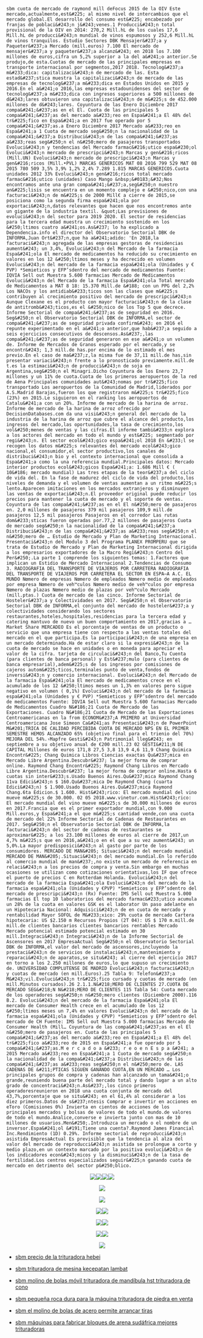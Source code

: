 
```
sbm cuota de mercado de raymond mill deFocus 2015 de la OIV Este mercado,actualmente,est&#225; al mismo nivel de intercambios que el mercado global.El desarrollo del consumo est&#225; encabezado por franjas de poblaci&#243;n j&#243;venes.1 Producci&#243;n total provisional de la OIV en 2014: 270,2 Mill.hL de los cuales 17,6 Mill.hL de producci&#243;n mundial de vinos espumosos y 252,6 Mill.hL de vinos tranquilos. Estudio Sectores DBK Mensajer&#237;a y Paqueter&#237;a Mercado (mill.euros) 7.100 El mercado de mensajer&#237;a y paqueter&#237;a alcanz&#243; en 2018 los 7.100 millones de euros,cifra un 5,2% superior a la del a&#241;o anterior.Se produjo,de esta.Cuotas de mercado de las principales empresas en transporte internacional por segmentos,2017 2018. Tecnolog&#237;a m&#233;dica: capitalizaci&#243;n de mercado de las. Esta estad&#237;stica muestra la capitalizaci&#243;n de mercado de las empresas de tecnolog&#237;a m&#233;dica en Estados Unidos en 2015 y 2016.En el a&#241;o 2016,las empresas estadounidenses del sector de tecnolog&#237;a m&#233;dica con ingresos superiores a 500 millones de d&#243;lares obtuvieron una capitalizaci&#243;n de m&#225;s de 452.000 millones de d&#243;lares. Coyuntura de las Enero Diciembre 2017 compa&#241;&#237;as en el El. Cuota de las principales 5 compa&#241;&#237;as del mercado a&#233;reo en Espa&#241;a El 48% del tr&#225;fico en Espa&#241;a en 2017 fue operado por 5 compa&#241;&#237;as.a Enero Diciembre 2017 Mercado a&#233;reo en Espa&#241;a 1 Cuota de mercado seg&#250;n la nacionalidad de la compa&#241;&#237;a Distribuci&#243;n de las compa&#241;&#237;as a&#233;reas seg&#250;n el n&#250;mero de pasajeros transportados Evoluci&#243;n y tendencias del Mercado farmac&#216;utico espa&#230;ol Evoluci&#243;n mercado de prescripci&#243;n Marcas y gen&#216;ricos (Mill.UN) Evoluci&#243;n mercado de prescripci&#243;n Marcas y gen&#216;ricos (Mill.•PVL) MARCAS GENERICOS MAT 08 2016 799 529 MAT 08 2015 780 509 3,5% 3,9% 1,2% 2,4% 7.289 1.815 MARCAS GENERICOS.Cuota unidades 2012 33% Evoluci&#243;n gen&#216;ricos total mercado farmac&#216;utico (unidades) Caso Mango &nbsp;&#0183;&#32;Nos encontramos ante una gran compa&#241;&#237;a,seg&#250;n nuestro an&#225;lisis se encuentra en un momento complejo e &#250;nico,con una facturaci&#243;n de m&#225;s de 2000 Mill€ a cierre de 2015,se posiciona como la segunda firma espa&#241;ola por exportaci&#243;n,datos relevantes que hacen que nos encontremos ante un gigante de la industria textil. &quot;Las previsiones de evoluci&#243;n del sector para 2019 2020. El sector de residencias para la tercera edad muestra un crecimiento sostenido en los &#250;ltimos cuatro a&#241;os.As&#237; lo ha explicado a Dependencia.info el director del Observatorio Sectorial DBK de INFORMA,Juan Ort&#237;n,que ha a&#241;adido: 'En 2018,la facturaci&#243;n agregada de las empresas gestoras de residencias aument&#243; un 3,4%, Evoluci&#243;n del Mercado de la farmacia Espa&#241;ola El mercado de medicamentos ha reducido su crecimiento en valores en los 12 &#250;ltimos meses y ha decrecido en volumen Evoluci&#243;n del mercado de la farmacia espa&#241;ola (Unidades y € PVP) *Semieticos y EFP’sdentro del mercado de medicamentos Fuente: IQVIA Sell out Muestra 5.600 farmacias Mercado de Medicamentos Evoluci&#243;n del Mercado de la farmacia Espa&#241;ola Total mercado de Medicamentos a MAT 8 18: 15.370 Mill.de &#188; con un PPG del 2,2% Los NACOs y los antidiab&#233;ticos son las clases que m&#225;s contribuyen al crecimiento positivo del mercado de prescripci&#243;n Aunque Clexane es el producto con mayor facturaci&#243;n de la clase de antitromb&#243;ticos,es el &#250;nico de los Top 5 que decrece. Informe Sectorial de compa&#241;&#237;as de seguridad en 2016. Seg&#250;n el Observatorio Sectorial DBK de INFORMA,el sector de compa&#241;&#237;as de seguridad privada confirm&#243; en 2016 el repunte experimentado en el a&#241;o anterior,que hab&#237;a seguido a seis ejercicios consecutivos de descensos.As&#237;,las compa&#241;&#237;as de seguridad generaron en ese a&#241;o un volumen de. Informe de Mercados de Granos esperado por el mercado,y se encontr&#243; 1,3 mill.de has.por encima de lo estimado el mes previo.En el caso de ma&#237;z,la misma fue de 37,11 mill.de has,sin presentar variaci&#243;n frente a lo pronosticado previamente.mill.de t.es la estimaci&#243;n de producci&#243;n de soja en Argentina,seg&#250;n el Minagri.Dicho Coyuntura de los Enero 23,7 millones y un 11% de cuota.Cuota de los primeros aeropuertos de la red de Aena Principales comunidades aut&#243;nomas por tr&#225;fico transportado Los aeropuertos de la Comunidad de Madrid,liderados por A.S.Madrid Barajas,fueron los que registraron m&#225;s tr&#225;fico (23%) en 2015.Le siguieron en el ranking los aeropuertos de Catalu&#241;a con un 20%. Informe de mercado de la harina de arroz. Informe de mercado de la harina de arroz ofrecido por DecisionDatabases.com da una visi&#243;n general del mercado de la industria de la harina de arroz que cubre el alcance del producto,los ingresos del mercado,las oportunidades,la tasa de crecimiento,los vol&#250;menes de ventas y las cifras.El informe tambi&#233;n explora a los actores del mercado en todo el mundo y est&#225; segmentado por regi&#243;n. El sector ecol&#243;gico espa&#241;ol 2018 En &#233;l se recogen los datos m&#225;s relevantes del mercado ecol&#243;gico nacional,el consumidor,el sector productivo,los canales de distribuci&#243;n bio y el contexto internacional que consolida a Espa&#241;a como la una referencia mundial.Principales datos: Mercado interior productos ecol&#243;gicos Espa&#241;a: 1.686 Mill € ( 10&#186; mercado mundial) Las tres etapas de la teor&#237;a del ciclo de vida del. En la fase de madurez del ciclo de vida del producto,los niveles de demanda y el volumen de ventas aumentan a un ritmo m&#225;s lento.Aparecen imitaciones en los mercados extranjeros y disminuyen las ventas de exportaci&#243;n.El proveedor original puede reducir los precios para mantener la cuota de mercado y el soporte de ventas. Coyuntura de las compa&#241;&#237;as en el El n&#250;mero de pasajeros en. 2,0 millones de pasajeros 379 mil pasajeros 109,9 mill.de pasajeros 12,5 mil pasajeros Pasajeros en el corredor Las rutas dom&#233;sticas fueron operadas por.77,2 millones de pasajeros Cuota de mercado seg&#250;n la nacionalidad de la compa&#241;&#237;a Distribuci&#243;n de las compa&#241;&#237;as a&#233;reas seg&#250;n el n&#250;mero de … Estudio de Mercado y Plan de Marketing Internacional. Presentaci&#243;n del Modulo 3 del Programa PLANEX PROMPERU que se trata de Estudio de Mercado y Plan de Marketing Internacional dirigida a los empresarios exportadores de la Macro Regi&#243;n Centro del Per&#250;.La parte 1 comprende los siguientes temas: 1.Factores que implican un Estidio de Mercado Internacional 2.Tendencias de Consumo 3. RADIOGRAFIA DEL TRANSPORTE DE VIAJEROS POR CARRETERA RADIOGRAFIA DEL TRANSPORTE DE VIAJEROS POR CARRETERA EL SECTOR EN ESPA—A A.C. EL MUNDO Nœmero de empresas Nœmero de empleados Nœmero medio de empleados por empresa Nœmero de veh™culos Nœmero medio de veh™culos por empresa Nœmero de plazas Nœmero medio de plazas por veh™culo Mercado (mill.ptas.) Cuota de mercado de las cinco. Informe Sectorial de Hosteler&#237;a y Colectividades en 2017. Seg&#250;n el Observatorio Sectorial DBK de INFORMA,el conjunto del mercado de hosteler&#237;a y colectividades considerando los sectores restaurantes,hoteles,hospitales,residencias para la tercera edad y catering mantuvo de nuevo un buen comportamiento en 2017,gracias a … Market Share MERCADEO Es el porcentaje de ventas de un producto o servicio que una empresa tiene con respecto a las ventas totales del mercado en el que participa.Es la participaci&#243;n de una empresa en un mercado determinado.Ha de estar claro si la expresi&#243;n de la cuota de mercado se hace en unidades o en moneda para apreciar el valor de la cifra. tarjeta de circulaci&#243;n del Banco,Tu Cuenta (para clientes de banca personal) y Est&#237;mulo (para clientes de banca empresarial),adem&#225;s de los ingresos por comisiones de cajeros autom&#225;ticos,terminales punto de venta,fondos de inversi&#243;n y comercio internacional. Evoluci&#243;n del Mercado de la farmacia Espa&#241;ola El mercado de medicamentos crece en el acumulado de los 12 &#250;ltimos meses un 1,3% en valores pero sigue negativo en volumen ( 0,1%) Evoluci&#243;n del mercado de la farmacia espa&#241;ola (Unidades y € PVP) *Semieticos y EFP’sdentro del mercado de medicamentos Fuente: IQVIA Sell out Muestra 5.600 farmacias Mercado de Medicamentos Cuadro N&#186;21 Cuota de Mercado de las Exportaciones. Cuadro N&#186;21 Cuota de Mercado de las Exportaciones Centroamericanas en la from ECONOM&#237;A PRIMERO at Universidad Centroamericana Jose Simeon Ca&#241;as Presentaci&#243;n de PowerPoint M&#201;TRICA DE CALIDAD PERCIBIDA CUOTA DE MERCADO NPS EN EL PRIMER SEMESTRE HEMOS ALCANZADO 65% (objetivo final para el trienio del 70%) MEJORA DEL 54%.›Mapfre Gesti&#243;n Patrimonial lleg&#243; en septiembre a su objetivo anual de €200 mill.23 02 GESTI&#211;N DE CAPITAL Millones de euros 171,8 27,5 3,8 13,9 4,6 11,9 Chang Quimica Encontr&#225; Chang Quimica Libros Ciencias exactas Qu&#237;mica en Mercado Libre Argentina.Descubr&#237; la mejor forma de comprar online. Raymond Chang Encontr&#225; Raymond Chang Libros en Mercado Libre Argentina.Descubr&#237; la mejor forma de comprar online.Hasta 6 cuotas sin inter&#233;s.Usado Buenos Aires.Qu&#237;mica Raymond Chang 11va Edici&#243;n $ 160.Qu&#237;mica De Raymond Chang (cuarta Edici&#243;n) $ 1.900.Usado Buenos Aires.Qu&#237;mica Raymond Chang.6ta Edicion.$ 1.600. Hist&#243;rico: El mercado mundial del vino mueve m&#225;s de 30.000. 02 05 2018.www.vinetur.com.Hist&#243;rico: El mercado mundial del vino mueve m&#225;s de 30.000 millones de euros en 2017.Francia que es el primer exportador mundial,con 9.000 Mill.euros,y Espa&#241;a el que m&#225;s cantidad vende,con una cuota de mercado del 22% Informe Sectorial de Cadenas de Restaurantes en 2017. Seg&#250;n el Observatorio Sectorial DBK de INFORMA,la facturaci&#243;n del sector de cadenas de restaurantes se aproximar&#225; a los 23.100 millones de euros al cierre de 2017,un 4,7% m&#225;s que en 2016,a&#241;o en el que a su vez aument&#243; un 5,0%.La mayor predisposici&#243;n al gasto por parte de los consumidores. MERCADO DE MAN&#205; Situaci&#243;n del mercado mundial MERCADO DE MAN&#205;.Situaci&#243;n del mercado mundial.En lo referido al comercio mundial de man&#237;,no existe un mercado de referencia en relaci&#243;n a los precios de compra y venta.Sin embargo en muchas ocasiones se utilizan como cotizaciones orientativas,los IF que ofrece el puerto de precios C en Rotterdam Holanda. Evoluci&#243;n del mercado de la farmacia Espa&#241;ola Evoluci&#243;n del mercado de la farmacia espa&#241;ola (Unidades y €PVP) *Semieticos y EFP’sdentro del mercado de prescripci&#243;n (Rx) Fuente: IMS Sell out Muestra 5.000 farmacias El top 10 laboratorios del mercado farmac&#233;utico acumula un 28% de la cuota en valores GSK es el laborator Un paso adelante en un Hipotecaria Nacional: Adquisici&#243;n de en cuota de mercado y rentabilidad Mayor SOFOL de M&#233;xico: 29% cuota de mercado Cartera hipotecaria: US $2.150 m Recursos Propios (2T 04): US $ 170 m.mill.de mill.de clientes bancarios clientes bancarios rentables Mercado Mercado potencial estimado potencial estimado en 30 mill.Integraci&#243;n Integraci&#243;n de la Informe Sectorial de Ascensores en 2017 EmpresaActual Seg&#250;n el Observatorio Sectorial DBK de INFORMA,el valor del mercado de ascensores,incluyendo la prestaci&#243;n de servicios de instalaci&#243;n,mantenimiento y reparaci&#243;n de aparatos,se situ&#243; al cierre del ejercicio 2017 en torno a los 2.250 millones de euros,lo que supuso un crecimiento de. UNIVERSIDAD COMPLUTENSE DE MADRID Evoluci&#243;n facturaci&#243;n y cuotas de mercado (en mill.Euros).25 Tabla 9: Telefon&#237;a M&#243;vil.Evoluci&#243;n tr&#225;fico cursado y cuotas de mercado (en mill.Minutos cursados).26 2.1.1.N&#218;MERO DE CLIENTES 27.CUOTA DE MERCADO SEG&#218;N N&#218;MERO DE CLIENTES 115 Tabla 54: Cuota mercado de los operadores seg&#250;n n&#250;mero clientes (Diciembre 2000).116 B.2. Evoluci&#243;n del mercado de la farmacia Espa&#241;ola El mercado de Consumer Health crece en el acumulado de los 12 &#250;ltimos meses un 7,4% en valores Evoluci&#243;n del mercado de la farmacia espa&#241;ola (Unidades y €PVP) *Semieticos y EFP’sdentro del mercado de CH Fuente: IMS Sell out Muestra 5.000 farmacias Mercado de Consumer Health (Mill… Coyuntura de las compa&#241;&#237;as en el El n&#250;mero de pasajeros en. Cuota de las principales 5 compa&#241;&#237;as del mercado a&#233;reo en Espa&#241;a El 48% del tr&#225;fico a&#233;reo de 2015 en Espa&#241;a fue operado por 5 compa&#241;&#237;as.M e r c a d o a &#233; r e o e n E s p a &#241; a 2015 Mercado a&#233;reo en Espa&#241;a 1 Cuota de mercado seg&#250;n la nacionalidad de la compa&#241;&#237;a Distribuci&#243;n de las compa&#241;&#237;as a&#233;reas seg&#250;n el n&#250;mero de. LAS CADENAS DE &#211;PTICAS SIGUEN GANANDO CUOTA,EN UN MERCADO … Los principales grupos de compra y cadenas han alcanzado un tama&#241;o grande,reuniendo buena parte del mercado total y dando lugar a un alto grado de concentraci&#243;n.As&#237;,los cinco primeros operadoresreunieron en 2018 una cuota conjunta de mercado del 43,7%,porcentaje que se situ&#243; en el 61,4% al considerar a los diez primeros.Datos de s&#237;ntesis Comprar e invertir en acciones en eToro (Comisiones 0%) Invierta en cientos de acciones de los principales mercados y bolsas de valores de todo el mundo.de valores de todo el mundo.Analice,converse e invierta junto con mas de 10 millones de usuarios.Men&#250;.Introduzca un mercado o el nombre de un inversor.Espa&#241;ol &#191;Tiene una cuenta?.Raymond James Financial Inc.Rendimiento (1D) 0.29%. Informe sectorial de reproducci&#243;n asistida EmpresaActual Es previsible que la tendencia al alza del valor del mercado de reproducci&#243;n asistida se prolongue a corto y medio plazo,en un contexto marcado por la positiva evoluci&#243;n de los indicadores econ&#243;micos y la disminuci&#243;n de la tasa de fertilidad.Los centros especializados seguir&#225;n ganando cuota de mercado en detrimento del sector p&#250;blico. 
```

<div align="center">

<a href="https://es-mill.shibang-china.com/github&k=sbm+cuota+de+mercado+de+raymond+mill+de"><img src="https://static.shibang-china.com/es/mill/index.jpg"></a><a href="https://es-mill.shibang-china.com/materials.htmlgithub&k=sbm+cuota+de+mercado+de+raymond+mill+de"><img src="https://static.shibang-china.com/es/mill/materials.jpg"></a><a href="https://es-mill.shibang-china.com/about.htmlgithub&k=sbm+cuota+de+mercado+de+raymond+mill+de"><img src="https://static.shibang-china.com/es/mill/about.jpg"></a><a href="https://es-mill.shibang-china.com/contact.htmlgithub&k=sbm+cuota+de+mercado+de+raymond+mill+de"><img src="https://static.shibang-china.com/es/mill/contact.jpg"></a>

<a href="https://es-mill.shibang-china.com/github&k=sbm+cuota+de+mercado+de+raymond+mill+de"><img src="https://static.shibang-china.com/es/mill/banner.jpg"></a>

<a href="https://swt.shibang-china.com/github&k=sbm+cuota+de+mercado+de+raymond+mill+de"><img src="https://static.shibang-china.com/es/mill/chat.jpg"></a>

<a href="https://es-mill.shibang-china.com/products/vertical-roller-mill.htmlgithub&k=sbm+cuota+de+mercado+de+raymond+mill+de"><img src="https://static.shibang-china.com/es/mill/vertical.jpg"></a><a href="https://es-mill.shibang-china.com/products/raymond-mill.htmlgithub&k=sbm+cuota+de+mercado+de+raymond+mill+de"><img src="https://static.shibang-china.com/es/mill/raymond.jpg"></a>

<a href="https://es-mill.shibang-china.com/products/ultrafine-grinding-mill.htmlgithub&k=sbm+cuota+de+mercado+de+raymond+mill+de"><img src="https://static.shibang-china.com/es/mill/ultrafine.jpg"></a><a href="https://es-mill.shibang-china.com/products/trapezium-grinding-mill.htmlgithub&k=sbm+cuota+de+mercado+de+raymond+mill+de"><img src="https://static.shibang-china.com/es/mill/trapezium.jpg"></a>

<a href="https://es-mill.shibang-china.com/products/ball-mill.htmlgithub&k=sbm+cuota+de+mercado+de+raymond+mill+de"><img src="https://static.shibang-china.com/es/mill/ball.jpg"></a><a href="https://es-mill.shibang-china.com/products/hammer-mill.htmlgithub&k=sbm+cuota+de+mercado+de+raymond+mill+de"><img src="https://static.shibang-china.com/es/mill/hammer.jpg"></a>

<a href="https://swt.shibang-china.com/github&k=sbm+cuota+de+mercado+de+raymond+mill+de"><img src="https://static.shibang-china.com/es/mill/case.jpg"></a>

</div>


* [sbm precio de la trituradora hebei](sbm%20precio%20de%20la%20trituradora%20hebei.md)

* [sbm trituradora de mesina kecepatan lambat](sbm%20trituradora%20de%20mesina%20kecepatan%20lambat.md)

* [sbm molino de bolas móvil trituradora de mandíbula hst trituradora de cono](sbm%20molino%20de%20bolas%20m%C3%B3vil%20trituradora%20de%20mand%C3%ADbula%20hst%20trituradora%20de%20cono.md)

* [sbm pequeña roca dura para la máquina trituradora de piedra en venta](sbm%20peque%C3%B1a%20roca%20dura%20para%20la%20m%C3%A1quina%20trituradora%20de%20piedra%20en%20venta.md)

* [sbm el molino de bolas de acero permite arrancar tiras](sbm%20el%20molino%20de%20bolas%20de%20acero%20permite%20arrancar%20tiras.md)

* [sbm máquinas para fabricar bloques de arena sudáfrica mejores trituradoras](sbm%20m%C3%A1quinas%20para%20fabricar%20bloques%20de%20arena%20sud%C3%A1frica%20mejores%20trituradoras.md)